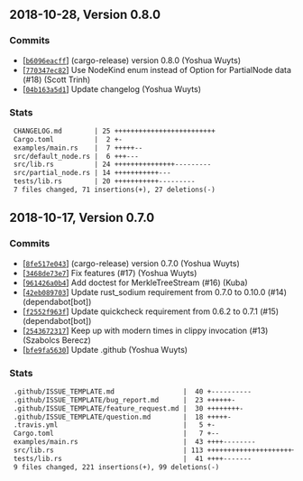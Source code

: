 ## 2018-10-28, Version 0.8.0
### Commits
- [[`b6096eacff`](https://github.com/datrs/merkle-tree-stream/commit/b6096eacffc96765271307cbf30bd613b414b4af)] (cargo-release) version 0.8.0 (Yoshua Wuyts)
- [[`770347ec82`](https://github.com/datrs/merkle-tree-stream/commit/770347ec82cdd5bf5b207088be2535f76364576f)] Use NodeKind enum instead of Option for PartialNode data (#18) (Scott Trinh)
- [[`04b163a5d1`](https://github.com/datrs/merkle-tree-stream/commit/04b163a5d1ccb06f995576152280bde5241c0ef4)] Update changelog (Yoshua Wuyts)

### Stats
```diff
 CHANGELOG.md        | 25 +++++++++++++++++++++++++
 Cargo.toml          |  2 +-
 examples/main.rs    |  7 +++++--
 src/default_node.rs |  6 +++---
 src/lib.rs          | 24 +++++++++++++++---------
 src/partial_node.rs | 14 +++++++++++---
 tests/lib.rs        | 20 +++++++++++---------
 7 files changed, 71 insertions(+), 27 deletions(-)
```


## 2018-10-17, Version 0.7.0
### Commits
- [[`8fe517e043`](https://github.com/datrs/merkle-tree-stream/commit/8fe517e0432d35563c3f89956a7065ec3cbdb9ef)] (cargo-release) version 0.7.0 (Yoshua Wuyts)
- [[`3468de73e7`](https://github.com/datrs/merkle-tree-stream/commit/3468de73e7dc011838d762dc3be18e7cea026049)] Fix features (#17) (Yoshua Wuyts)
- [[`961426a0b4`](https://github.com/datrs/merkle-tree-stream/commit/961426a0b42cebdfafc75a6d6001a03f16929019)] Add doctest for MerkleTreeStream (#16) (Kuba)
- [[`42eb089703`](https://github.com/datrs/merkle-tree-stream/commit/42eb0897034fae63f443364b82c1115f15cc16aa)] Update rust_sodium requirement from 0.7.0 to 0.10.0 (#14) (dependabot[bot])
- [[`f2552f963f`](https://github.com/datrs/merkle-tree-stream/commit/f2552f963f4d29d7a9da5df59b66e579d19782b1)] Update quickcheck requirement from 0.6.2 to 0.7.1 (#15) (dependabot[bot])
- [[`2543672317`](https://github.com/datrs/merkle-tree-stream/commit/2543672317e82e3879fc7942cec74d6e83b49c37)]  Keep up with modern times in clippy invocation (#13) (Szabolcs Berecz)
- [[`bfe9fa5630`](https://github.com/datrs/merkle-tree-stream/commit/bfe9fa56307a8db8245abb6d32e8ecd944d1e980)] Update .github (Yoshua Wuyts)

### Stats
```diff
 .github/ISSUE_TEMPLATE.md                 |  40 +----------
 .github/ISSUE_TEMPLATE/bug_report.md      |  23 ++++++-
 .github/ISSUE_TEMPLATE/feature_request.md |  30 ++++++++-
 .github/ISSUE_TEMPLATE/question.md        |  18 +++++-
 .travis.yml                               |   5 +-
 Cargo.toml                                |   7 +--
 examples/main.rs                          |  43 ++++--------
 src/lib.rs                                | 113 +++++++++++++++++++++++++++++--
 tests/lib.rs                              |  41 ++++-------
 9 files changed, 221 insertions(+), 99 deletions(-)
```


